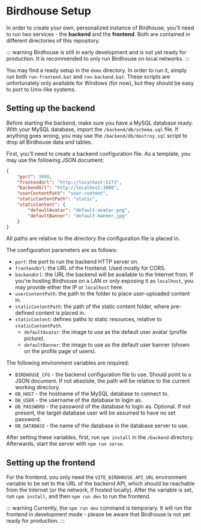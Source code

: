 # Birdhouse Setup
In order to create your own, personalized instance of Birdhouse, you'll need to run two services - the **backend** and the **frontend**. Both are contained in different directories of this repository.

::: warning
Birdhouse is still in early development and is not yet ready for production. It is recommended to only run Birdhouse on local networks.
:::

You may find a ready setup in the `demo` directory. In order to run it, simply run both `run-frontend.bat` and `run-backend.bat`. These scripts are unfortunately only available for Windows (for now), but they should be easy to port to Unix-like systems.

## Setting up the backend
Before starting the backend, make sure you have a MySQL database ready. With your MySQL database, import the `/backend/db/schema.sql` file. If anything goes wrong, you may use the `/backend/db/destroy.sql` script to drop all Birdhouse data and tables.

First, you'll need to create a backend configuration file. As a template, you may use the following JSON document:

```json
{
    "port": 3000,
    "frontendUrl": "http://localhost:5173",
    "backendUrl": "http://localhost:3000",
    "userContentPath": "user-content",
    "staticContentPath": "static",
    "staticContent": {
        "defaultAvatar": "default-avatar.png",
        "defaultBanner": "default-banner.jpg"
    }
}
```

All paths are relative to the directory the configuration file is placed in.

The configuration parameters are as follows:
- `port`: the port to run the backend HTTP server on.
- `frontendUrl`: the URL of the frontend. Used mostly for CORS.
- `backendUrl`: the URL the backend will be available to the Internet from. If you're hosting Birdhouse on a LAN or only exposing it as `localhost`, you may provide either the IP or `localhost` here.
- `userContentPath`: the path to the folder to place user-uploaded content in.
- `staticContentPath`: the path of the static content folder, where pre-defined content is placed in.
- `staticContent`: defines paths to static resources, relative to `staticContentPath`.
    - `defaultAvatar`: the image to use as the default user avatar (profile picture).
    - `defaultBanner`: the image to use as the default user banner (shown on the profile page of users).

The following environment variables are required:
- `BIRDHOUSE_CFG` - the backend configuration file to use. Should point to a JSON document. If not absolute, the path will be relative to the current working directory.
- `DB_HOST` - the hostname of the MySQL database to connect to.
- `DB_USER` - the username of the database to login as.
- `DB_PASSWORD` - the password of the database to login as. Optional. If not present, the target database user will be assumed to have no set password.
- `DB_DATABASE` - the name of the database in the database server to use.

After setting these variables, first, run `npm install` in the `/backend` directory. Afterwards, start the server with `npm run serve`.


## Setting up the frontend
For the frontend, you only need the `VITE_BIRDHOUSE_API_URL` environment variable to be set to the URL of the backend API, which should be reachable from the Internet (or the network, if hosted locally). After the variable is set, run `npm install`, and then `npm run dev` to run the frontend.

::: warning
Currently, the `npm run dev` command is temporary. It will run the frontend in development mode - please be aware that Birdhouse is not yet ready for production.
:::